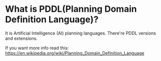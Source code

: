 # What is PDDL(Planning Domain Definition Language)?
It is Artificial Intelligence (AI) planning languages.
There're PDDL versions and extensions.

If you want more info read this: https://en.wikipedia.org/wiki/Planning_Domain_Definition_Language
